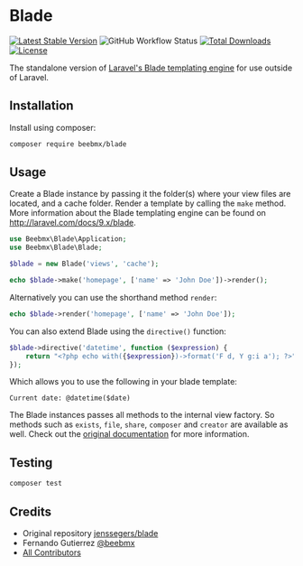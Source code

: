 # Blade

[![Latest Stable Version](https://poser.pugx.org/beebmx/blade/v)](//packagist.org/packages/beebmx/blade)
![GitHub Workflow Status](https://img.shields.io/github/actions/workflow/status/beebmx/blade/run-tests.yml?branch=master)
[![Total Downloads](http://poser.pugx.org/beebmx/blade/downloads)](https://packagist.org/packages/beebmx/blade)
[![License](https://poser.pugx.org/beebmx/blade/license)](//packagist.org/packages/beebmx/blade)

The standalone version of [Laravel's Blade templating engine](https://laravel.com/docs/9.x/blade) for use outside of Laravel.

## Installation

Install using composer:

```bash
composer require beebmx/blade
```

## Usage

Create a Blade instance by passing it the folder(s) where your view files are located, and a cache folder. Render a template by calling the `make` method. More information about the Blade templating engine can be found on http://laravel.com/docs/9.x/blade.

```php
use Beebmx\Blade\Application;
use Beebmx\Blade\Blade;

$blade = new Blade('views', 'cache');

echo $blade->make('homepage', ['name' => 'John Doe'])->render();
```

Alternatively you can use the shorthand method `render`:

```php
echo $blade->render('homepage', ['name' => 'John Doe']);
```

You can also extend Blade using the `directive()` function:

```php
$blade->directive('datetime', function ($expression) {
    return "<?php echo with({$expression})->format('F d, Y g:i a'); ?>";
});
```

Which allows you to use the following in your blade template:

```
Current date: @datetime($date)
```

The Blade instances passes all methods to the internal view factory. So methods such as `exists`, `file`, `share`, `composer` and `creator` are available as well. Check out the [original documentation](https://laravel.com/docs/9.x/views) for more information.

## Testing

```bash
composer test
```

## Credits

- Original repository [jenssegers/blade](https://github.com/jenssegers/blade)
- Fernando Gutierrez [@beebmx](https://github.com/beebmx)
- [All Contributors](../../contributors)